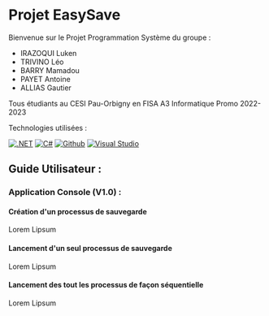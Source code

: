 # Projet EasySave

Bienvenue sur le Projet Programmation Système du groupe :
- IRAZOQUI Luken
- TRIVINO Léo
- BARRY Mamadou
- PAYET Antoine
- ALLIAS Gautier

Tous étudiants au CESI Pau-Orbigny en FISA A3 Informatique
Promo 2022-2023

Technologies utilisées :

[![.NET](https://img.shields.io/badge/.NET-5C2D91?style=for-the-badge&logo=.net&logoColor=white)](https://dotnet.microsoft.com/)
[![C#](https://img.shields.io/badge/C%23-239120?style=for-the-badge&logo=c-sharp&logoColor=white)](https://dotnet.microsoft.com/)
[![Github](https://img.shields.io/badge/GitHub-100000?style=for-the-badge&logo=github&logoColor=white)](https://github.com/)
[![Visual Studio](https://img.shields.io/badge/Visual%20Studio-5C2D91.svg?&style=for-the-badge&logo=visual-studio&logoColor=white)](https://visualstudio.microsoft.com/fr/)

## Guide Utilisateur :

### Application Console (V1.0) :

#### Création d'un processus de sauvegarde
Lorem Lipsum

#### Lancement d'un seul processus de sauvegarde 
Lorem Lipsum

#### Lancement des tout les processus de façon séquentielle
Lorem Lipsum
